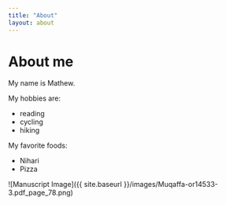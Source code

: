```yaml
---
title: "About"
layout: about
---
```


# About me

My name is Mathew.

My hobbies are: 
* reading
* cycling
* hiking
                
My favorite foods:
* Nihari
* Pizza

![Manuscript Image]({{ site.baseurl }}/images/Muqaffa-or14533-3.pdf_page_78.png)
